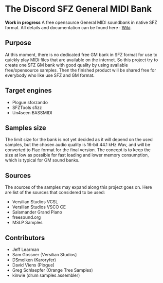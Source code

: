 # The Discord SFZ General MIDI Bank
**Work in progress**
A free opensource General MIDI soundbank in native SFZ format.
All details and documentation can be found here :  [Wiki].

## Purpose
At this moment, there is no dedicated free GM bank in SFZ format for use to quickly play MIDi files that are available on the internet.
So this project try to create one SFZ GM bank with good quality by using available free/opensource samples.
Then the finished product will be shared free for everybody who like use SFZ and GM format.

## Target engines
- Plogue sforzando
- SFZTools sfizz
- Un4seen BASSMIDI

## Samples size
The limit size for the bank is not yet decided as it will depend on the used samples, but the chosen audio quality is 16-bit 44.1 kHz Wav, and will be converted to Flac format for the final version.
The concept is to keep the size at low as possible for fast loading and lower memory consumption, which is typical for GM sound banks.

## Sources
The sources of the samples may expand along this project goes on.
Here are list of the sources that considered to be used:
- Versilian Studios VCSL
- Versilian Studios VSCO CE
- Salamander Grand Piano
- freesound.org
- MSLP Samples

## Contributors
- Jeff Learman
- Sam Gossner (Versilian Studios)
- DSmolken (Karoryfer)
- David Viens (Plogue)
- Greg Schlaepfer (Orange Tree Samples)
- kinwie (drum samples assembler)

[Wiki]: https://github.com/sfzinstruments/Discord-SFZ-GM-Bank/wiki
